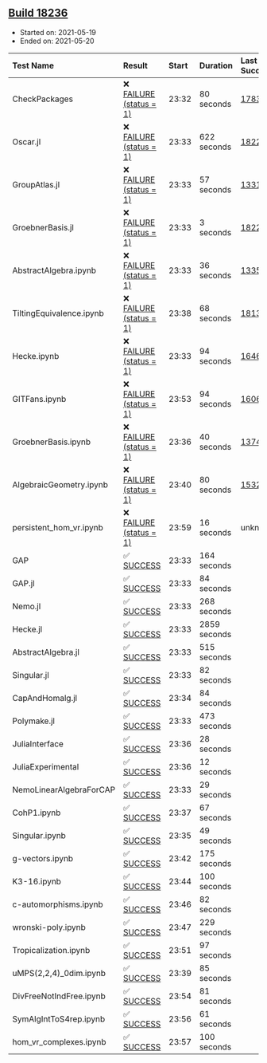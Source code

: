 ## [Build 18236](https://oscarci.mathematik.uni-kl.de/job/oscar/18236/)

* Started on: 2021-05-19
* Ended on: 2021-05-20

| Test Name    | Result | Start | Duration | Last Success | First Failure |
|:-------------|:-------|:------|:---------|:-------------|:--------------|
| CheckPackages | ❌ [FAILURE (status = 1)](https://oscarci.mathematik.uni-kl.de/job/oscar/18236/artifact/logs/build-18236/CheckPackages.log) | 23:32 | 80 seconds | [17832](https://oscarci.mathematik.uni-kl.de/job/oscar/17832/) | [17833](https://oscarci.mathematik.uni-kl.de/job/oscar/17833/) |
| Oscar.jl | ❌ [FAILURE (status = 1)](https://oscarci.mathematik.uni-kl.de/job/oscar/18236/artifact/logs/build-18236/Oscar.jl.log) | 23:33 | 622 seconds | [18228](https://oscarci.mathematik.uni-kl.de/job/oscar/18228/) | [18229](https://oscarci.mathematik.uni-kl.de/job/oscar/18229/) |
| GroupAtlas.jl | ❌ [FAILURE (status = 1)](https://oscarci.mathematik.uni-kl.de/job/oscar/18236/artifact/logs/build-18236/GroupAtlas.jl.log) | 23:33 | 57 seconds | [13311](https://oscarci.mathematik.uni-kl.de/job/oscar/13311/) | [13312](https://oscarci.mathematik.uni-kl.de/job/oscar/13312/) |
| GroebnerBasis.jl | ❌ [FAILURE (status = 1)](https://oscarci.mathematik.uni-kl.de/job/oscar/18236/artifact/logs/build-18236/GroebnerBasis.jl.log) | 23:33 | 3 seconds | [18228](https://oscarci.mathematik.uni-kl.de/job/oscar/18228/) | [18229](https://oscarci.mathematik.uni-kl.de/job/oscar/18229/) |
| AbstractAlgebra.ipynb | ❌ [FAILURE (status = 1)](https://oscarci.mathematik.uni-kl.de/job/oscar/18236/artifact/logs/build-18236/AbstractAlgebra.ipynb.log) | 23:33 | 36 seconds | [13355](https://oscarci.mathematik.uni-kl.de/job/oscar/13355/) | [13356](https://oscarci.mathematik.uni-kl.de/job/oscar/13356/) |
| TiltingEquivalence.ipynb | ❌ [FAILURE (status = 1)](https://oscarci.mathematik.uni-kl.de/job/oscar/18236/artifact/logs/build-18236/TiltingEquivalence.ipynb.log) | 23:38 | 68 seconds | [18131](https://oscarci.mathematik.uni-kl.de/job/oscar/18131/) | [18132](https://oscarci.mathematik.uni-kl.de/job/oscar/18132/) |
| Hecke.ipynb | ❌ [FAILURE (status = 1)](https://oscarci.mathematik.uni-kl.de/job/oscar/18236/artifact/logs/build-18236/Hecke.ipynb.log) | 23:33 | 94 seconds | [16463](https://oscarci.mathematik.uni-kl.de/job/oscar/16463/) | [16464](https://oscarci.mathematik.uni-kl.de/job/oscar/16464/) |
| GITFans.ipynb | ❌ [FAILURE (status = 1)](https://oscarci.mathematik.uni-kl.de/job/oscar/18236/artifact/logs/build-18236/GITFans.ipynb.log) | 23:53 | 94 seconds | [16068](https://oscarci.mathematik.uni-kl.de/job/oscar/16068/) | [16069](https://oscarci.mathematik.uni-kl.de/job/oscar/16069/) |
| GroebnerBasis.ipynb | ❌ [FAILURE (status = 1)](https://oscarci.mathematik.uni-kl.de/job/oscar/18236/artifact/logs/build-18236/GroebnerBasis.ipynb.log) | 23:36 | 40 seconds | [13748](https://oscarci.mathematik.uni-kl.de/job/oscar/13748/) | [13749](https://oscarci.mathematik.uni-kl.de/job/oscar/13749/) |
| AlgebraicGeometry.ipynb | ❌ [FAILURE (status = 1)](https://oscarci.mathematik.uni-kl.de/job/oscar/18236/artifact/logs/build-18236/AlgebraicGeometry.ipynb.log) | 23:40 | 80 seconds | [15322](https://oscarci.mathematik.uni-kl.de/job/oscar/15322/) | [15323](https://oscarci.mathematik.uni-kl.de/job/oscar/15323/) |
| persistent_hom_vr.ipynb | ❌ [FAILURE (status = 1)](https://oscarci.mathematik.uni-kl.de/job/oscar/18236/artifact/logs/build-18236/persistent_hom_vr.ipynb.log) | 23:59 | 16 seconds | unknown | unknown |
| GAP | ✅ [SUCCESS](https://oscarci.mathematik.uni-kl.de/job/oscar/18236/artifact/logs/build-18236/GAP.log) | 23:33 | 164 seconds |  |  |
| GAP.jl | ✅ [SUCCESS](https://oscarci.mathematik.uni-kl.de/job/oscar/18236/artifact/logs/build-18236/GAP.jl.log) | 23:33 | 84 seconds |  |  |
| Nemo.jl | ✅ [SUCCESS](https://oscarci.mathematik.uni-kl.de/job/oscar/18236/artifact/logs/build-18236/Nemo.jl.log) | 23:33 | 268 seconds |  |  |
| Hecke.jl | ✅ [SUCCESS](https://oscarci.mathematik.uni-kl.de/job/oscar/18236/artifact/logs/build-18236/Hecke.jl.log) | 23:33 | 2859 seconds |  |  |
| AbstractAlgebra.jl | ✅ [SUCCESS](https://oscarci.mathematik.uni-kl.de/job/oscar/18236/artifact/logs/build-18236/AbstractAlgebra.jl.log) | 23:33 | 515 seconds |  |  |
| Singular.jl | ✅ [SUCCESS](https://oscarci.mathematik.uni-kl.de/job/oscar/18236/artifact/logs/build-18236/Singular.jl.log) | 23:33 | 82 seconds |  |  |
| CapAndHomalg.jl | ✅ [SUCCESS](https://oscarci.mathematik.uni-kl.de/job/oscar/18236/artifact/logs/build-18236/CapAndHomalg.jl.log) | 23:34 | 84 seconds |  |  |
| Polymake.jl | ✅ [SUCCESS](https://oscarci.mathematik.uni-kl.de/job/oscar/18236/artifact/logs/build-18236/Polymake.jl.log) | 23:33 | 473 seconds |  |  |
| JuliaInterface | ✅ [SUCCESS](https://oscarci.mathematik.uni-kl.de/job/oscar/18236/artifact/logs/build-18236/JuliaInterface.log) | 23:36 | 28 seconds |  |  |
| JuliaExperimental | ✅ [SUCCESS](https://oscarci.mathematik.uni-kl.de/job/oscar/18236/artifact/logs/build-18236/JuliaExperimental.log) | 23:36 | 12 seconds |  |  |
| NemoLinearAlgebraForCAP | ✅ [SUCCESS](https://oscarci.mathematik.uni-kl.de/job/oscar/18236/artifact/logs/build-18236/NemoLinearAlgebraForCAP.log) | 23:33 | 29 seconds |  |  |
| CohP1.ipynb | ✅ [SUCCESS](https://oscarci.mathematik.uni-kl.de/job/oscar/18236/artifact/logs/build-18236/CohP1.ipynb.log) | 23:37 | 67 seconds |  |  |
| Singular.ipynb | ✅ [SUCCESS](https://oscarci.mathematik.uni-kl.de/job/oscar/18236/artifact/logs/build-18236/Singular.ipynb.log) | 23:35 | 49 seconds |  |  |
| g-vectors.ipynb | ✅ [SUCCESS](https://oscarci.mathematik.uni-kl.de/job/oscar/18236/artifact/logs/build-18236/g-vectors.ipynb.log) | 23:42 | 175 seconds |  |  |
| K3-16.ipynb | ✅ [SUCCESS](https://oscarci.mathematik.uni-kl.de/job/oscar/18236/artifact/logs/build-18236/K3-16.ipynb.log) | 23:44 | 100 seconds |  |  |
| c-automorphisms.ipynb | ✅ [SUCCESS](https://oscarci.mathematik.uni-kl.de/job/oscar/18236/artifact/logs/build-18236/c-automorphisms.ipynb.log) | 23:46 | 82 seconds |  |  |
| wronski-poly.ipynb | ✅ [SUCCESS](https://oscarci.mathematik.uni-kl.de/job/oscar/18236/artifact/logs/build-18236/wronski-poly.ipynb.log) | 23:47 | 229 seconds |  |  |
| Tropicalization.ipynb | ✅ [SUCCESS](https://oscarci.mathematik.uni-kl.de/job/oscar/18236/artifact/logs/build-18236/Tropicalization.ipynb.log) | 23:51 | 97 seconds |  |  |
| uMPS(2,2,4)_0dim.ipynb | ✅ [SUCCESS](https://oscarci.mathematik.uni-kl.de/job/oscar/18236/artifact/logs/build-18236/uMPS-2-2-4-_0dim.ipynb.log) | 23:39 | 85 seconds |  |  |
| DivFreeNotIndFree.ipynb | ✅ [SUCCESS](https://oscarci.mathematik.uni-kl.de/job/oscar/18236/artifact/logs/build-18236/DivFreeNotIndFree.ipynb.log) | 23:54 | 81 seconds |  |  |
| SymAlgIntToS4rep.ipynb | ✅ [SUCCESS](https://oscarci.mathematik.uni-kl.de/job/oscar/18236/artifact/logs/build-18236/SymAlgIntToS4rep.ipynb.log) | 23:56 | 61 seconds |  |  |
| hom_vr_complexes.ipynb | ✅ [SUCCESS](https://oscarci.mathematik.uni-kl.de/job/oscar/18236/artifact/logs/build-18236/hom_vr_complexes.ipynb.log) | 23:57 | 100 seconds |  |  |
